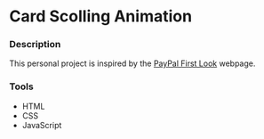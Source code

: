 # Card Scolling Animation

### Description
This personal project is inspired by the [PayPal First Look](https://www.paypal.com/us/whats-new/first-look) webpage.

### Tools
- HTML
- CSS
- JavaScript
